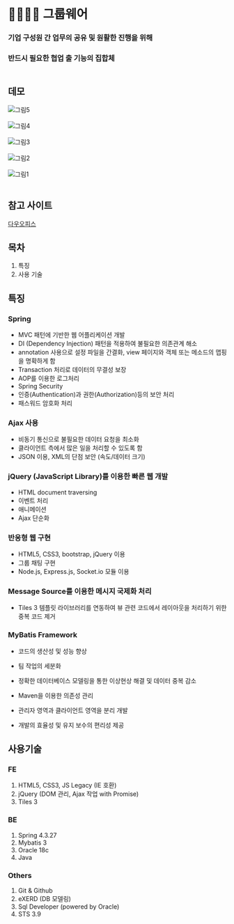 # 👨‍👨‍👧‍👧 그룹웨어<br/>
### 기업 구성원 간 업무의 공유 및 원활한 진행을 위해<br/>
### 반드시 필요한 협업 출 기능의 집합체<br/><br/>

## 데모
![그림5](https://user-images.githubusercontent.com/62512658/90393591-0597b500-e0cc-11ea-9901-18f13f942340.png)<br/><br/>
![그림4](https://user-images.githubusercontent.com/62512658/90393594-06c8e200-e0cc-11ea-8112-ebb16c82f06d.png)<br/><br/>
![그림3](https://user-images.githubusercontent.com/62512658/90393596-0892a580-e0cc-11ea-9320-0ed6ef3a88aa.png)<br/><br/>
![그림2](https://user-images.githubusercontent.com/62512658/90393603-0a5c6900-e0cc-11ea-8ea2-eab547f845e5.png)<br/><br/>
![그림1](https://user-images.githubusercontent.com/62512658/90393606-0b8d9600-e0cc-11ea-89e1-9816598ce40f.png)<br/><br/>

## 참고 사이트
[다우오피스](https://www.daouoffice.com/)<br/>

## 목차
1. 특징
2. 사용 기술

## 특징<br/>
### Spring
- MVC 패턴에 기반한 웹 어플리케이션 개발 
- DI (Dependency Injection) 패턴을 적용하여 불필요한 의존관계 해소 
- annotation 사용으로 설정 파일을 간결화, view 페이지와 객체 또는 메소드의 맵핑을 명확하게 함
- Transaction 처리로 데이터의 무결성 보장
- AOP를 이용한 로그처리
- Spring Security
- 인증(Authentication)과 권한(Authorization)등의 보안 처리
- 패스워드 암호화 처리<br/>

### Ajax 사용 
- 비동기 통신으로 불필요한 데이터 요청을 최소화
- 클라이언트 측에서 많은 일을 처리할 수 있도록 함 
- JSON 이용, XML의 단점 보안 (속도/데이터 크기)<br/>

### jQuery (JavaScript Library)를 이용한 빠른 웹 개발 
- HTML document traversing 
- 이벤트 처리 
- 애니메이션 
- Ajax 단순화<br/>

### 반응형 웹 구현
- HTML5, CSS3, bootstrap, jQuery 이용 
- 그룹 채팅 구현
- Node.js, Express.js, Socket.io 모듈 이용<br/>

### Message Source를 이용한 메시지 국제화 처리 
- Tiles 3 템플릿 라이브러리를 연동하여 뷰 관련 코드에서 레이아웃을 처리하기 위한 중복 코드 제거<br/>

### MyBatis Framework 
- 코드의 생산성 및 성능 향상
- 팀 작업의 세분화<br/>

- 정확한 데이터베이스 모델링을 통한 이상현상 해결 및 데이터 중복 감소 
- Maven을 이용한 의존성 관리<br/>

- 관리자 영역과 클라이언트 영역을 분리 개발 
- 개발의 효율성 및 유지 보수의 편리성 제공 

## 사용기술<br/>
### FE<br/>
1. HTML5, CSS3, JS Legacy (IE 호환)
2. jQuery (DOM 관리, Ajax 작업 with Promise)
3. Tiles 3<br/>

### BE<br/>
1. Spring 4.3.27
2. Mybatis 3
3. Oracle 18c
4. Java<br/>

### Others<br/>
1. Git & Github
2. eXERD (DB 모델링)
3. Sql Developer (powered by Oracle)
4. STS 3.9
